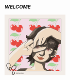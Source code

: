 ### __*WELCOME*__
<img src="https://github.com/YasminAwad/YasminAwad/blob/main/imgs/flyday.PNG" width="200" height="200" />

<!--
**YasminAwad/YasminAwad** is a ✨ _special_ ✨ repository because its `README.md` (this file) appears on your GitHub profile.

Here are some ideas to get you started:

- 🔭 I’m currently working on ...
- 🌱 I’m currently learning: 3D Graphics ...
- 👯 I’m looking to collaborate on ...
- 🤔 I’m looking for help with ...
- 💬 Ask me about ...
- 📫 How to reach me: ...
- 😄 Pronouns: ...
- ⚡ Fun fact: ...
-->

